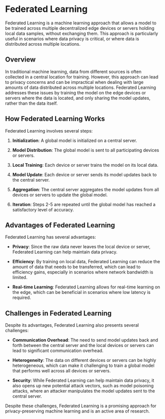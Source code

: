 # Federated Learning

Federated Learning is a machine learning approach that allows a model to be trained across multiple decentralized edge devices or servers holding local data samples, without exchanging them. This approach is particularly useful in scenarios where data privacy is critical, or where data is distributed across multiple locations.

## Overview

In traditional machine learning, data from different sources is often collected in a central location for training. However, this approach can lead to privacy concerns and can be impractical when dealing with large amounts of data distributed across multiple locations. Federated Learning addresses these issues by training the model on the edge devices or servers where the data is located, and only sharing the model updates, rather than the data itself.

## How Federated Learning Works

Federated Learning involves several steps:

1. **Initialization**: A global model is initialized on a central server.

2. **Model Distribution**: The global model is sent to all participating devices or servers.

3. **Local Training**: Each device or server trains the model on its local data.

4. **Model Update**: Each device or server sends its model updates back to the central server.

5. **Aggregation**: The central server aggregates the model updates from all devices or servers to update the global model.

6. **Iteration**: Steps 2-5 are repeated until the global model has reached a satisfactory level of accuracy.

## Advantages of Federated Learning

Federated Learning has several advantages:

- **Privacy**: Since the raw data never leaves the local device or server, Federated Learning can help maintain data privacy.

- **Efficiency**: By training on local data, Federated Learning can reduce the amount of data that needs to be transferred, which can lead to efficiency gains, especially in scenarios where network bandwidth is limited.

- **Real-time Learning**: Federated Learning allows for real-time learning on the edge, which can be beneficial in scenarios where low latency is required.

## Challenges in Federated Learning

Despite its advantages, Federated Learning also presents several challenges:

- **Communication Overhead**: The need to send model updates back and forth between the central server and the local devices or servers can lead to significant communication overhead.

- **Heterogeneity**: The data on different devices or servers can be highly heterogeneous, which can make it challenging to train a global model that performs well across all devices or servers.

- **Security**: While Federated Learning can help maintain data privacy, it also opens up new potential attack vectors, such as model poisoning attacks, where an attacker manipulates the model updates sent to the central server.

Despite these challenges, Federated Learning is a promising approach for privacy-preserving machine learning and is an active area of research.
